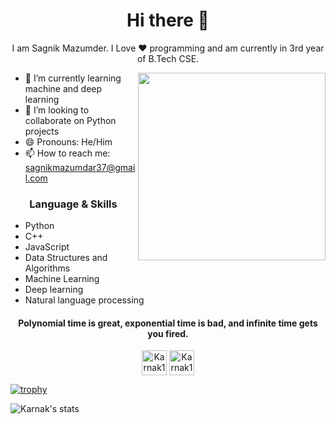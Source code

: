 <!--
**Karnak123/Karnak123** is a ✨ _special_ ✨ repository because its `README.md` (this file) appears on your GitHub profile.

Here are some ideas to get you started:

- 🌱 I’m currently learning 
- 👯 I’m looking to collaborate on ...
- 🤔 I’m looking for help with ...
- 💬 Ask me about ...
- 📫 How to reach me: ...
- 😄 Pronouns: ...
- ⚡ Fun fact: ...
-->
<h1 align="center"> Hi there 👋 </h1>
<p align="center"> I am Sagnik Mazumder. I Love ❤️ programming and am currently in 3rd year of B.Tech CSE. </p>
<img align="right" src="https://p.kindpng.com/picc/s/70-707985_anime-art-fanart-manga-boy-minty-cute-heart.png" height="300" width="300">

- 🌱 I’m currently learning machine and deep learning
- 👯 I’m looking to collaborate on Python projects
- 😄 Pronouns: He/Him
- 📫 How to reach me: sagnikmazumdar37@gmail.com

<h3 align="center"> Language & Skills </h3>

- Python
- C++
- JavaScript
- Data Structures and Algorithms
- Machine Learning
- Deep learning
- Natural language processing

<h4 align="center">Polynomial time is great, exponential time is bad, and infinite time gets you fired.</h4>

<p align="center">
<a href="https://www.instagram.com/sagnik_mazumder_/" target="blank"><img align="center" src="https://img.icons8.com/color/2x/instagram-new.png" alt="Karnak123" height="40" width="40" /></a>
<a href="https://www.linkedin.com/in/sagnikmazumder37/" target="blank"><img align="center" src="https://img.icons8.com/android/2x/linkedin.png" alt="Karnak123" height="40" width="40" /></a>
</p>

[![trophy](https://github-profile-trophy.vercel.app/?username=Karnak123&theme=onedark)](https://github.com/ryo-ma/github-profile-trophy)

![Karnak's stats](https://github-readme-stats.vercel.app/api?username=Karnak123&count_private=true&show_icons=true&theme=radical)
